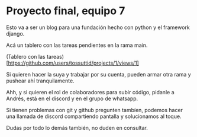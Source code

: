 # Proyecto final, equipo 7

Esto va a ser un blog para una fundación hecho con python y el framework django.

Acá un tablero con las tareas pendientes en la rama main.

(Tablero con las tareas)[https://github.com/users/tossuttid/projects/1/views/1]

Si quieren hacer la suya y trabajar por su cuenta, pueden armar otra rama y pushear ahí tranquilamente.

Ahh, y si quieren el rol de colaboradores para subir código, pidanle a Andrés, está en el discord y en el grupo de whatsapp.

Si tienen problemas con git y github pregunten tambíen, podemos hacer una llamada de discord compartiendo pantalla y solucionamos al toque.

Dudas por todo lo demás también, no duden en consultar.